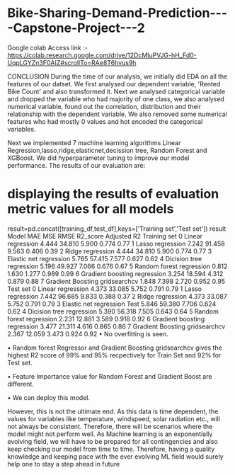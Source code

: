 # Bike-Sharing-Demand-Prediction----Capstone-Project---2

Google colab Access link :- https://colab.research.google.com/drive/12DcMIuPVJG-hH_Fd0-UqpLGYZn3F0AIZ#scrollTo=RAe8T6hvus9h

CONCLUSION
During the time of our analysis, we initially did EDA on all the features of our datset. We first analysed our dependent variable, 'Rented Bike Count' and also transformed it. Next we analysed categorical variable and dropped the variable who had majority of one class, we also analysed numerical variable, found out the correlation, distribution and their relationship with the dependent variable. We also removed some numerical features who had mostly 0 values and hot encoded the categorical variables.

Next we implemented 7 machine learning algorithms Linear Regression,lasso,ridge,elasticnet,decission tree, Random Forest and XGBoost. We did hyperparameter tuning to improve our model performance. The results of our evaluation are:

# displaying the results of evaluation metric values for all models
result=pd.concat([training_df,test_df],keys=['Training set','Test set'])
result
Model	MAE	MSE	RMSE	R2_score	Adjusted R2
Training set	0	Linear regression	4.444	34.810	5.900	0.774	0.77
1	Lasso regression	7.242	91.458	9.563	0.406	0.39
2	Ridge regression	4.444	34.810	5.900	0.774	0.77
3	Elastic net regression	5.765	57.415	7.577	0.627	0.62
4	Dicision tree regression	5.196	49.927	7.066	0.676	0.67
5	Random forest regression	0.812	1.630	1.277	0.989	0.99
6	Gradient boosting regression	3.254	18.594	4.312	0.879	0.88
7	Gradient Boosting gridsearchcv	1.848	7.398	2.720	0.952	0.95
Test set	0	Linear regression	4.373	33.085	5.752	0.791	0.79
1	Lasso regression	7.442	96.685	9.833	0.388	0.37
2	Ridge regression	4.373	33.087	5.752	0.791	0.79
3	Elastic net regression Test	5.846	59.380	7.706	0.624	0.62
4	Dicision tree regression	5.390	56.318	7.505	0.643	0.64
5	Random forest regression	2.231	12.881	3.589	0.918	0.92
6	Gradient boosting regression	3.477	21.311	4.616	0.865	0.86
7	Gradient Boosting gridsearchcv	2.367	12.059	3.473	0.924	0.92
• No overfitting is seen.

• Random forest Regressor and Gradient Boosting gridsearchcv gives the highest R2 score of 99% and 95% recpectively for Train Set and 92% for Test set.

• Feature Importance value for Random Forest and Gradient Boost are different.

• We can deploy this model.

However, this is not the ultimate end. As this data is time dependent, the values for variables like temperature, windspeed, solar radiation etc., will not always be consistent. Therefore, there will be scenarios where the model might not perform well. As Machine learning is an exponentially evolving field, we will have to be prepared for all contingencies and also keep checking our model from time to time. Therefore, having a quality knowledge and keeping pace with the ever evolving ML field would surely help one to stay a step ahead in future
